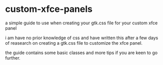 # custom-xfce-panels
a simple guide to use when creating your gtk.css file for your custom xfce panel 

i am have no prior knowledge of css and have written this after a few days of reasearch on creating a gtk.css file to customize the xfce panel. 

the guide contains some basic classes and more tips if you are keen to go further. 
